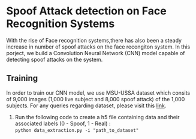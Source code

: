 # Spoof Attack detection on Face Recognition Systems #

With the rise of Face recognition systems,there has also been a steady increase in number of spoof attacks on the face recongiton system. In this porject, we build a Convolution Neural Network (CNN) model capable of detecting spoof attacks on the system.

## Training ##

In order to train our CNN model, we use MSU-USSA dataset which consits of 9,000 images (1,000 live subject and 8,000 spoof attack) of the 1,000 subjects. For any queries regarding dataset, please visit this [link](http://biometrics.cse.msu.edu/Publications/Databases/MSU_LFW+_back/). 




1. Run the following code to create a h5 file containing data and their associated labels (0 - Spoof, 1 - Real) :  
    ``` python data_extraction.py -i "path_to_dataset" ```

